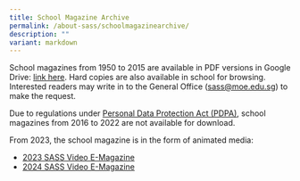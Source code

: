 ```yaml
---
title: School Magazine Archive
permalink: /about-sass/schoolmagazinearchive/
description: ""
variant: markdown
---
```

School magazines from 1950 to 2015 are available in PDF versions in Google Drive: [link here](https://drive.google.com/drive/folders/1hdgKzkadWy\8ASGBSBMKWGGBxFQgSWSqT?usp=share_link). Hard copies are also available in school for browsing. Interested readers may write in to the General Office (sass@moe.edu.sg) to make the request.

Due to regulations under [Personal Data Protection Act (PDPA)](https://www.pdpc.gov.sg/overview-of-pdpa/the-legislation/personal-data-protection-act), school magazines from 2016 to 2022 are not available for download. 

From 2023, the school magazine is in the form of animated media:
* [2023 SASS Video E-Magazine](https://youtu.be/KAZNEz3mkTs?si=S-Ag7t1Gv5m7wPXR)
* [2024 SASS Video E-Magazine](https://youtu.be/MnvMmJL8USs?si=fj0w8s7Ni1Kp6kyA)


